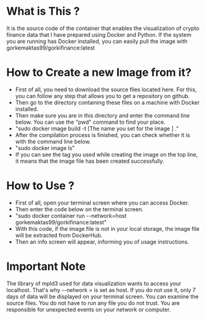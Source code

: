 # What is This ?
It is the source code of the container that enables the visualization of crypto finance data that I have prepared using Docker and Python. 
If the system you are running has Docker installed, you can easily pull the image with gorkemaktas99/gorkifinance:latest

# How to Create a new Image from it?
- First of all, you need to download the source files located here. For this, you can follow any step that allows you to get a repository on github. 
- Then go to the directory containing these files on a machine with Docker installed. 
- Then make sure you are in this directory and enter the command line below. You can use the "pwd" command to find your place. 
- "sudo docker image build -t [The name you set for the image ] ."
- After the compilation process is finished, you can check whether it is with the command line below. 
- "sudo docker image ls"
- If you can see the tag you used while creating the image on the top line, it means that the image file has been created successfully. 

# How to Use ?
- First of all, open your terminal screen where you can access Docker. 
- Then enter the code below on the terminal screen. 
- "sudo docker container run --network=host gorkemaktas99/gorkifinance:latest"
- With this code, if the image file is not in your local storage, the image file will be extracted from DockerHub. 
- Then an info screen will appear, informing you of usage instructions. 

# Important Note 
The library of mpld3 used for data visualization wants to access your localhost. That's why --network = is set as host. If you do not use it, only 7 days of data will be displayed on your terminal screen. You can examine the source files. You do not have to run any file you do not trust. You are responsible for unexpected events on your network or computer. 
